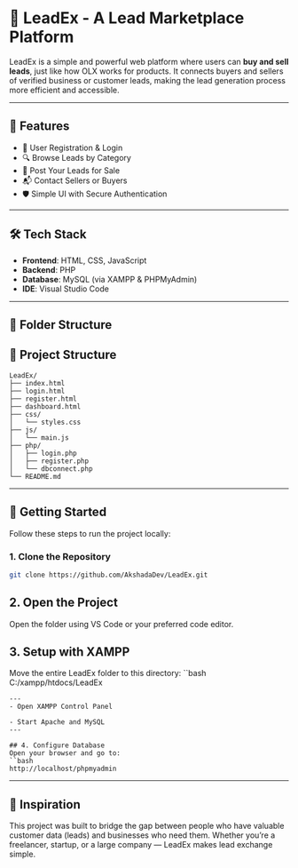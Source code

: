 # 💼 LeadEx - A Lead Marketplace Platform

LeadEx is a simple and powerful web platform where users can **buy and sell leads**, just like how OLX works for products. It connects buyers and sellers of verified business or customer leads, making the lead generation process more efficient and accessible.

---

## 🌟 Features

- 🧾 User Registration & Login  
- 🔍 Browse Leads by Category  
- 💼 Post Your Leads for Sale  
- 📬 Contact Sellers or Buyers  
- 🛡️ Simple UI with Secure Authentication  

---

## 🛠 Tech Stack

- **Frontend**: HTML, CSS, JavaScript  
- **Backend**: PHP  
- **Database**: MySQL (via XAMPP & PHPMyAdmin)  
- **IDE**: Visual Studio Code  

---

## 📁 Folder Structure

## 📁 Project Structure

```
LeadEx/
├── index.html
├── login.html
├── register.html
├── dashboard.html
├── css/
│   └── styles.css
├── js/
│   └── main.js
├── php/
│   ├── login.php
│   ├── register.php
│   └── dbconnect.php
└── README.md
```


---

## 🚀 Getting Started

Follow these steps to run the project locally:

### 1. Clone the Repository
```bash
git clone https://github.com/AkshadaDev/LeadEx.git
```
## 2. Open the Project
Open the folder using VS Code or your preferred code editor.

## 3. Setup with XAMPP
Move the entire LeadEx folder to this directory:
``bash
C:/xampp/htdocs/LeadEx
```
---
- Open XAMPP Control Panel

- Start Apache and MySQL
---

## 4. Configure Database
Open your browser and go to:
``bash
http://localhost/phpmyadmin
```

---
## 🧠 Inspiration
This project was built to bridge the gap between people who have valuable customer data (leads) and businesses who need them. Whether you’re a freelancer, startup, or a large company — LeadEx makes lead exchange simple.
